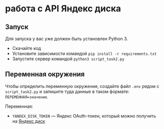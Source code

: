 # работа с API Яндекс диска

## Запуск

Для запуска у вас уже должен быть установлен Python 3.

- Скачайте код
- Установите зависимости командой `pip install -r requirements.txt`
- Запустите сервер командой `python3 script_task2.py`

## Переменная окружения

Чтобы определить переменную окружения, создайте файл `.env` рядом с `script_task2.py` и запишите туда данные в таком формате: `ПЕРЕМЕННАЯ=значение`.

Переменная:
- `YANDEX_DISK_TOKEN` — Яндекс OAuth-токен, который можно получить на [Яндекс диск](https://yandex.ru/dev/disk/poligon/)